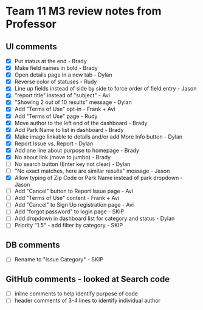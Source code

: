 # Team 11 M3 review notes from Professor
## UI comments
- [X] Put status at the end - Brady
- [X] Make field names in bold - Brady
- [X] Open details page in a new tab - Dylan
- [X] Reverse color of statuses - Rudy
- [X] Line up fields instead of side by side to force order of field entry - Jason
- [X] "report title" instead of "subject" - Avi
- [X] "Showing 2 out of 10 results" message - Dylan
- [X] Add "Terms of Use" opt-in - Frank + Avi
- [X] Add "Terms of Use" page - Rudy
- [X] Move author to the left end of the dashboard - Brady
- [X] Add Park Name to list in dashboard - Brady
- [X] Make image linkable to details and/or add More Info button - Dylan
- [X] Report Issue vs. Report - Dylan
- [x] Add one line about purpose to homepage - Brady
- [x] No about link (move to jumbo) - Brady
- [ ] No search button (Enter key not clear) - Dylan
- [ ] "No exact matches, here are similar results" message - Jason
- [X] Allow typing of Zip Code or Park Name instead of park dropdown - Jason
- [ ] Add "Cancel" button to Report Issue page - Avi
- [ ] Add "Terms of Use" content - Frank + Avi
- [ ] Add "Cancel" to Sign Up registration page - Avi
- [ ] Add "forgot password" to login page - SKIP
- [ ] Add dropdown in dashboard list for category and status - Dylan
- [ ] Priority "1.5" - add filter by category - SKIP

## DB comments
- [ ] Rename to "Issue Category" - SKIP

## GitHub comments - looked at Search code
- [ ] inline comments to help identify purpose of code
- [ ] header comments of 3-4 lines to identify individual author
